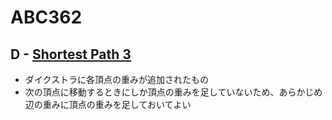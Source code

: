 # ABC362
## D - [Shortest Path 3](https://atcoder.jp/contests/abc362/tasks/abc362_d)

- ダイクストラに各頂点の重みが追加されたもの
- 次の頂点に移動するときにしか頂点の重みを足していないため、あらかじめ辺の重みに頂点の重みを足しておいてよい